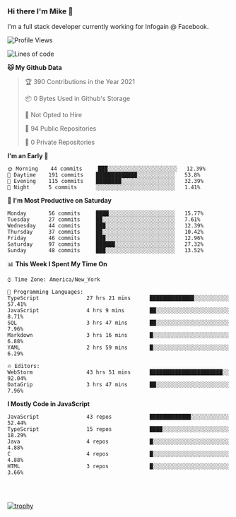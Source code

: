 ### Hi there I'm Mike 👋
I'm a full stack developer currently working for Infogain @ Facebook.

<!--START_SECTION:waka-->
![Profile Views](http://img.shields.io/badge/Profile%20Views-0-blue)

![Lines of code](https://img.shields.io/badge/From%20Hello%20World%20I%27ve%20Written-1.3%20million%20lines%20of%20code-blue)

**🐱 My Github Data** 

> 🏆 390 Contributions in the Year 2021
 > 
> 📦 0 Bytes Used in Github's Storage 
 > 
> 🚫 Not Opted to Hire
 > 
> 📜 94 Public Repositories 
 > 
> 🔑 0 Private Repositories  
 > 
**I'm an Early 🐤** 

```text
🌞 Morning    44 commits     ███░░░░░░░░░░░░░░░░░░░░░░   12.39% 
🌆 Daytime    191 commits    █████████████░░░░░░░░░░░░   53.8% 
🌃 Evening    115 commits    ████████░░░░░░░░░░░░░░░░░   32.39% 
🌙 Night      5 commits      ░░░░░░░░░░░░░░░░░░░░░░░░░   1.41%

```
📅 **I'm Most Productive on Saturday** 

```text
Monday       56 commits     ████░░░░░░░░░░░░░░░░░░░░░   15.77% 
Tuesday      27 commits     ██░░░░░░░░░░░░░░░░░░░░░░░   7.61% 
Wednesday    44 commits     ███░░░░░░░░░░░░░░░░░░░░░░   12.39% 
Thursday     37 commits     ██░░░░░░░░░░░░░░░░░░░░░░░   10.42% 
Friday       46 commits     ███░░░░░░░░░░░░░░░░░░░░░░   12.96% 
Saturday     97 commits     ██████░░░░░░░░░░░░░░░░░░░   27.32% 
Sunday       48 commits     ███░░░░░░░░░░░░░░░░░░░░░░   13.52%

```


📊 **This Week I Spent My Time On** 

```text
⌚︎ Time Zone: America/New_York

💬 Programming Languages: 
TypeScript               27 hrs 21 mins      ██████████████░░░░░░░░░░░   57.41% 
JavaScript               4 hrs 9 mins        ██░░░░░░░░░░░░░░░░░░░░░░░   8.71% 
SQL                      3 hrs 47 mins       ██░░░░░░░░░░░░░░░░░░░░░░░   7.96% 
Markdown                 3 hrs 16 mins       █░░░░░░░░░░░░░░░░░░░░░░░░   6.88% 
YAML                     2 hrs 59 mins       █░░░░░░░░░░░░░░░░░░░░░░░░   6.29%

🔥 Editors: 
WebStorm                 43 hrs 51 mins      ███████████████████████░░   92.04% 
DataGrip                 3 hrs 47 mins       ██░░░░░░░░░░░░░░░░░░░░░░░   7.96%

```

**I Mostly Code in JavaScript** 

```text
JavaScript               43 repos            █████████████░░░░░░░░░░░░   52.44% 
TypeScript               15 repos            ████░░░░░░░░░░░░░░░░░░░░░   18.29% 
Java                     4 repos             █░░░░░░░░░░░░░░░░░░░░░░░░   4.88% 
C                        4 repos             █░░░░░░░░░░░░░░░░░░░░░░░░   4.88% 
HTML                     3 repos             █░░░░░░░░░░░░░░░░░░░░░░░░   3.66%

```



<!--END_SECTION:waka-->

##### &nbsp;
[![trophy](https://github-profile-trophy.vercel.app/?username=uptonm&theme=dracula)](https://github.com/ryo-ma/github-profile-trophy)
